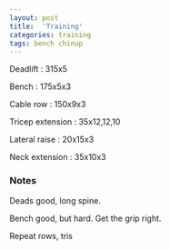 ```yaml
---
layout: post
title:  'Training'
categories: training
tags: bench chinup
---
```


Deadlift  :  315x5

Bench : 175x5x3

Cable row : 150x9x3

Tricep extension  :  35x12,12,10

Lateral raise  :  20x15x3

Neck extension  :  35x10x3

### Notes

Deads good, long spine.

Bench good, but hard. Get the grip right.

Repeat rows, tris
